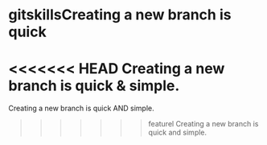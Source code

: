 # gitskillsCreating a new branch is quick
<<<<<<< HEAD
Creating a new branch is quick & simple.
=======
Creating a new branch is quick AND simple.
>>>>>>> featurel
Creating a new branch is quick and simple.
